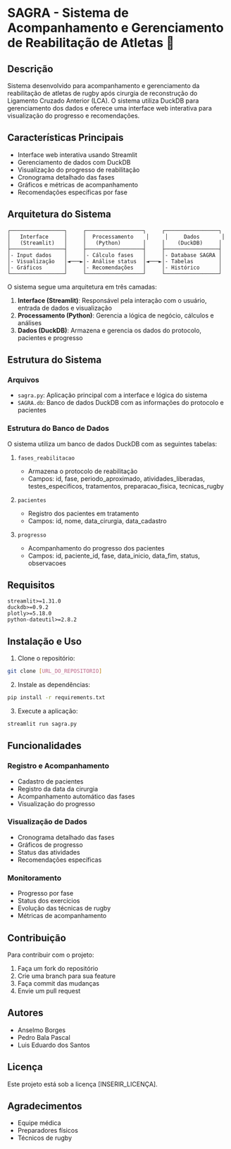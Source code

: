 # SAGRA - Sistema de Acompanhamento e Gerenciamento de Reabilitação de Atletas 🏉

## Descrição
Sistema desenvolvido para acompanhamento e gerenciamento da reabilitação de atletas de rugby após cirurgia de reconstrução do Ligamento Cruzado Anterior (LCA). O sistema utiliza DuckDB para gerenciamento dos dados e oferece uma interface web interativa para visualização do progresso e recomendações.

## Características Principais
- Interface web interativa usando Streamlit
- Gerenciamento de dados com DuckDB
- Visualização do progresso de reabilitação
- Cronograma detalhado das fases
- Gráficos e métricas de acompanhamento
- Recomendações específicas por fase

## Arquitetura do Sistema
```
┌─────────────────┐     ┌──────────────────┐     ┌─────────────────┐
│   Interface     │     │  Processamento    │     │     Dados       │
│   (Streamlit)   │     │   (Python)       │     │    (DuckDB)     │
├─────────────────┤     ├──────────────────┤     ├─────────────────┤
│- Input dados    │     │- Cálculo fases   │     │- Database SAGRA │
│- Visualização   │◄───►│- Análise status  │◄───►│- Tabelas        │
│- Gráficos       │     │- Recomendações   │     │- Histórico      │
└─────────────────┘     └──────────────────┘     └─────────────────┘
```

O sistema segue uma arquitetura em três camadas:
1. **Interface (Streamlit)**: Responsável pela interação com o usuário, entrada de dados e visualização
2. **Processamento (Python)**: Gerencia a lógica de negócio, cálculos e análises
3. **Dados (DuckDB)**: Armazena e gerencia os dados do protocolo, pacientes e progresso

## Estrutura do Sistema

### Arquivos
- `sagra.py`: Aplicação principal com a interface e lógica do sistema
- `SAGRA.db`: Banco de dados DuckDB com as informações do protocolo e pacientes

### Estrutura do Banco de Dados
O sistema utiliza um banco de dados DuckDB com as seguintes tabelas:

1. `fases_reabilitacao`
   - Armazena o protocolo de reabilitação
   - Campos: id, fase, periodo_aproximado, atividades_liberadas, testes_especificos, tratamentos, preparacao_fisica, tecnicas_rugby

2. `pacientes`
   - Registro dos pacientes em tratamento
   - Campos: id, nome, data_cirurgia, data_cadastro

3. `progresso`
   - Acompanhamento do progresso dos pacientes
   - Campos: id, paciente_id, fase, data_inicio, data_fim, status, observacoes

## Requisitos
```
streamlit>=1.31.0
duckdb>=0.9.2
plotly>=5.18.0
python-dateutil>=2.8.2
```

## Instalação e Uso

1. Clone o repositório:
```bash
git clone [URL_DO_REPOSITORIO]
```

2. Instale as dependências:
```bash
pip install -r requirements.txt
```

3. Execute a aplicação:
```bash
streamlit run sagra.py
```

## Funcionalidades

### Registro e Acompanhamento
- Cadastro de pacientes
- Registro da data da cirurgia
- Acompanhamento automático das fases
- Visualização do progresso

### Visualização de Dados
- Cronograma detalhado das fases
- Gráficos de progresso
- Status das atividades
- Recomendações específicas

### Monitoramento
- Progresso por fase
- Status dos exercícios
- Evolução das técnicas de rugby
- Métricas de acompanhamento

## Contribuição
Para contribuir com o projeto:
1. Faça um fork do repositório
2. Crie uma branch para sua feature
3. Faça commit das mudanças
4. Envie um pull request

## Autores
- Anselmo Borges
- Pedro Bala Pascal
- Luis Eduardo dos Santos

## Licença
Este projeto está sob a licença [INSERIR_LICENÇA].

## Agradecimentos
- Equipe médica
- Preparadores físicos
- Técnicos de rugby 